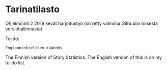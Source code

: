 # Tarinatilasto

Ohjelmointi 2 2019 kevät harjoitustyö (siirretty valmiina Githubiin toisesta versiohallinnasta)

To-do:

    Englanninkielinen käännös

The Finnish version of Story Statistics. The English version of this is on my to-do list.
